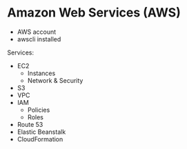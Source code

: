 # Amazon Web Services (AWS)

* AWS account
* awscli installed

Services:

* EC2
   * Instances
   * Network & Security
* S3
* VPC
* IAM
   * Policies
   * Roles
* Route 53
* Elastic Beanstalk
* CloudFormation
